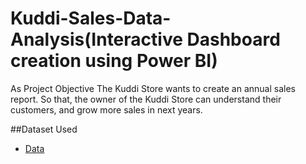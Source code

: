 # Kuddi-Sales-Data-Analysis(Interactive Dashboard creation using Power BI)
As Project Objective
The Kuddi Store wants to create an annual sales report. So that, the owner of the Kuddi Store can understand their customers, and grow more sales in next years.

##Dataset Used
- <a href="https://github.com/shrustijasani/Data_Analsis_Dashboard/blob/main/Kuddi%20Sales.xlsx">Data</a>

